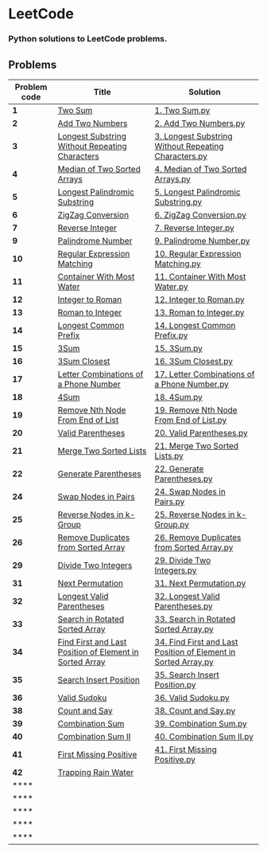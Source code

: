 # LeetCode
### Python solutions to LeetCode problems.

## Problems

| Problem code   | Title  | Solution  |
| ------------ | ------------ | ------------ |
| **1**  | [Two Sum](https://leetcode.com/problems/two-sum/ "Two Sum")  | [1. Two Sum.py](https://github.com/anubhab-code/LeetCode/blob/master/1.%20Two%20Sum.py "1. Two Sum.py")  |
| **2**  | [Add Two Numbers](https://leetcode.com/problems/add-two-numbers/ "Add Two Numbers")  | [2. Add Two Numbers.py](https://github.com/anubhab-code/LeetCode/blob/master/2.%20Add%20Two%20Numbers.py "2. Add Two Numbers.py")  |
| **3**  | [Longest Substring Without Repeating Characters](https://leetcode.com/problems/longest-substring-without-repeating-characters/ "Longest Substring Without Repeating Characters")  | [3. Longest Substring Without Repeating Characters.py](https://github.com/anubhab-code/LeetCode/blob/master/3.%20Longest%20Substring%20Without%20Repeating%20Characters.py "3. Longest Substring Without Repeating Characters.py")  |
| **4**  | [Median of Two Sorted Arrays](https://leetcode.com/problems/median-of-two-sorted-arrays/ "Median of Two Sorted Arrays")  | [4. Median of Two Sorted Arrays.py](https://github.com/anubhab-code/LeetCode/blob/master/4.%20Median%20of%20Two%20Sorted%20Arrays.py "4. Median of Two Sorted Arrays.py")  |
| **5**  | [Longest Palindromic Substring](https://leetcode.com/problems/longest-palindromic-substring/ "Longest Palindromic Substring")  | [5. Longest Palindromic Substring.py](https://github.com/anubhab-code/LeetCode/blob/master/5.%20Longest%20Palindromic%20Substring.py "5. Longest Palindromic Substring.py")  |
| **6**  | [ZigZag Conversion](https://leetcode.com/problems/zigzag-conversion/ "ZigZag Conversion")  | [6. ZigZag Conversion.py](https://github.com/anubhab-code/LeetCode/blob/master/6.%20ZigZag%20Conversion.py "6. ZigZag Conversion.py")  |
| **7**  | [Reverse Integer](https://leetcode.com/problems/reverse-integer/ "Reverse Integer")  | [7. Reverse Integer.py](https://github.com/anubhab-code/LeetCode/blob/master/7.%20Reverse%20Integer.py "7. Reverse Integer.py")  |
| **9**  | [Palindrome Number](https://leetcode.com/problems/palindrome-number/ "Palindrome Number")  | [9. Palindrome Number.py](https://github.com/anubhab-code/LeetCode/blob/master/9.%20Palindrome%20Number.py "9. Palindrome Number.py")  |
| **10**  | [Regular Expression Matching](https://leetcode.com/problems/regular-expression-matching/ "Regular Expression Matching")  | [10. Regular Expression Matching.py](https://github.com/anubhab-code/LeetCode/blob/master/10.%20Regular%20Expression%20Matching.py "10. Regular Expression Matching.py")  |
| **11**  | [Container With Most Water](https://leetcode.com/problems/container-with-most-water/ "Container With Most Water")  | [11. Container With Most Water.py](https://github.com/anubhab-code/LeetCode/blob/master/11.%20Container%20With%20Most%20Water.py "11. Container With Most Water.py")  |
| **12**  | [Integer to Roman](https://leetcode.com/problems/integer-to-roman/ "Integer to Roman")  | [12. Integer to Roman.py](https://github.com/anubhab-code/LeetCode/blob/master/12.%20Integer%20to%20Roman.py "12. Integer to Roman.py")  |
| **13**  | [Roman to Integer](https://leetcode.com/problems/roman-to-integer/ "Roman to Integer")  | [13. Roman to Integer.py](https://github.com/anubhab-code/LeetCode/blob/master/13.%20Roman%20to%20Integer.py "13. Roman to Integer.py")  |
| **14**  | [Longest Common Prefix](https://leetcode.com/problems/longest-common-prefix/ "Longest Common Prefix")  | [14. Longest Common Prefix.py](https://github.com/anubhab-code/LeetCode/blob/master/14.%20Longest%20Common%20Prefix.py "14. Longest Common Prefix.py")  |
| **15**  | [3Sum](https://leetcode.com/problems/3sum/ "3Sum")  | [15. 3Sum.py](https://github.com/anubhab-code/LeetCode/blob/master/15.%203Sum.py "15. 3Sum.py")  |
| **16**  | [3Sum Closest](https://leetcode.com/problems/3sum-closest/ "3Sum Closest")  | [16. 3Sum Closest.py](https://github.com/anubhab-code/LeetCode/blob/master/16.%203Sum%20Closest.py "16. 3Sum Closest.py")  |
| **17**  | [Letter Combinations of a Phone Number](https://leetcode.com/problems/letter-combinations-of-a-phone-number/ "Letter Combinations of a Phone Number")  | [17. Letter Combinations of a Phone Number.py](https://github.com/anubhab-code/LeetCode/blob/master/17.%20Letter%20Combinations%20of%20a%20Phone%20Number.py "17. Letter Combinations of a Phone Number.py")  |
| **18**  | [4Sum](https://leetcode.com/problems/4sum/ "4Sum")  | [18. 4Sum.py](https://github.com/anubhab-code/LeetCode/blob/master/18.%204Sum.py "18. 4Sum.py")  |
| **19**  | [Remove Nth Node From End of List](https://leetcode.com/problems/remove-nth-node-from-end-of-list/ "Remove Nth Node From End of List")  | [19. Remove Nth Node From End of List.py](https://github.com/anubhab-code/LeetCode/blob/master/19.%20Remove%20Nth%20Node%20From%20End%20of%20List.py "19. Remove Nth Node From End of List.py")  |
| **20**  | [Valid Parentheses](https://leetcode.com/problems/valid-parentheses/ "Valid Parentheses")  | [20. Valid Parentheses.py](https://github.com/anubhab-code/LeetCode/blob/master/20.%20Valid%20Parentheses.py "20. Valid Parentheses.py")  |
| **21**  | [Merge Two Sorted Lists](https://leetcode.com/problems/merge-two-sorted-lists/ "Merge Two Sorted Lists")  | [21. Merge Two Sorted Lists.py](https://github.com/anubhab-code/LeetCode/blob/master/21.%20Merge%20Two%20Sorted%20Lists.py "21. Merge Two Sorted Lists.py")  |
| **22**  | [Generate Parentheses](https://leetcode.com/problems/generate-parentheses/ "Generate Parentheses")  | [22. Generate Parentheses.py](https://github.com/anubhab-code/LeetCode/blob/master/22.%20Generate%20Parentheses.py "22. Generate Parentheses.py")  |
| **24**  | [Swap Nodes in Pairs](https://leetcode.com/problems/swap-nodes-in-pairs/ "Swap Nodes in Pairs")  | [24. Swap Nodes in Pairs.py](https://github.com/anubhab-code/LeetCode/blob/master/24.%20Swap%20Nodes%20in%20Pairs.py "24. Swap Nodes in Pairs.py")  |
| **25**  | [Reverse Nodes in k-Group](https://leetcode.com/problems/reverse-nodes-in-k-group/ "Reverse Nodes in k-Group")  | [25. Reverse Nodes in k-Group.py](https://github.com/anubhab-code/LeetCode/blob/master/25.%20Reverse%20Nodes%20in%20k-Group.py "25. Reverse Nodes in k-Group.py")  |
| **26**  | [Remove Duplicates from Sorted Array](https://leetcode.com/problems/remove-duplicates-from-sorted-array/ "Remove Duplicates from Sorted Array")  | [26. Remove Duplicates from Sorted Array.py](https://github.com/anubhab-code/LeetCode/blob/master/26.%20Remove%20Duplicates%20from%20Sorted%20Array.py "26. Remove Duplicates from Sorted Array.py")  |
| **29**  | [Divide Two Integers](https://leetcode.com/problems/divide-two-integers/ "Divide Two Integers")  | [29. Divide Two Integers.py](https://github.com/anubhab-code/LeetCode/blob/master/29.%20Divide%20Two%20Integers.py "29. Divide Two Integers.py")  |
| **31**  | [Next Permutation](https://leetcode.com/problems/next-permutation/ "Next Permutation")  | [31. Next Permutation.py](https://github.com/anubhab-code/LeetCode/blob/master/31.%20Next%20Permutation.py "31. Next Permutation.py")  |
| **32**  | [Longest Valid Parentheses](https://leetcode.com/problems/longest-valid-parentheses/ "Longest Valid Parentheses")  | [32. Longest Valid Parentheses.py](https://github.com/anubhab-code/LeetCode/blob/master/32.%20Longest%20Valid%20Parentheses.py "32. Longest Valid Parentheses.py")  |
| **33**  | [Search in Rotated Sorted Array](https://leetcode.com/problems/search-in-rotated-sorted-array/ "Search in Rotated Sorted Array")  | [33. Search in Rotated Sorted Array.py](https://github.com/anubhab-code/LeetCode/blob/master/33.%20Search%20in%20Rotated%20Sorted%20Array.py "33. Search in Rotated Sorted Array.py")  |
| **34**  | [Find First and Last Position of Element in Sorted Array](https://leetcode.com/problems/find-first-and-last-position-of-element-in-sorted-array/ "Find First and Last Position of Element in Sorted Array")  | [34. Find First and Last Position of Element in Sorted Array.py](https://github.com/anubhab-code/LeetCode/blob/master/34.%20Find%20First%20and%20Last%20Position%20of%20Element%20in%20Sorted%20Array.py "34. Find First and Last Position of Element in Sorted Array.py")  |
| **35**  | [Search Insert Position](https://leetcode.com/problems/search-insert-position/ "Search Insert Position")  | [35. Search Insert Position.py](https://github.com/anubhab-code/LeetCode/blob/master/35.%20Search%20Insert%20Position.py "35. Search Insert Position.py")  |
| **36**  | [Valid Sudoku](https://leetcode.com/problems/valid-sudoku/ "Valid Sudoku")  | [36. Valid Sudoku.py](https://github.com/anubhab-code/LeetCode/blob/master/36.%20Valid%20Sudoku.py "36. Valid Sudoku.py")  |
| **38**  | [Count and Say](https://leetcode.com/problems/count-and-say/ "Count and Say")  | [38. Count and Say.py](https://github.com/anubhab-code/LeetCode/blob/master/38.%20Count%20and%20Say.py "38. Count and Say.py")  |
| **39**  | [Combination Sum](https://leetcode.com/problems/combination-sum/ "Combination Sum")  | [39. Combination Sum.py](https://github.com/anubhab-code/LeetCode/blob/master/39.%20Combination%20Sum.py "39. Combination Sum.py")  |
| **40**  | [Combination Sum II](https://leetcode.com/problems/combination-sum-ii/ "Combination Sum II")  | [40. Combination Sum II.py](https://github.com/anubhab-code/LeetCode/blob/master/40.%20Combination%20Sum%20II.py "40. Combination Sum II.py")  |
| **41**  | [First Missing Positive](https://leetcode.com/problems/first-missing-positive/ "First Missing Positive")  | [41. First Missing Positive.py](https://github.com/anubhab-code/LeetCode/blob/master/41.%20First%20Missing%20Positive.py "41. First Missing Positive.py")  |
| **42**  | [Trapping Rain Water](https://leetcode.com/problems/trapping-rain-water/ "Trapping Rain Water")  |   |
| ****  |   |   |
| ****  |   |   |
| ****  |   |   |
| ****  |   |   |
| ****  |   |   |


